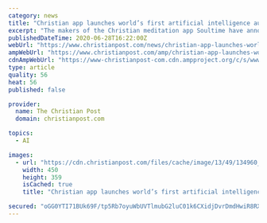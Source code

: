 ```yaml
---
category: news
title: "Christian app launches world’s first artificial intelligence audio Bible"
excerpt: "The makers of the Christian meditation app Soultime have announced the development and release of the world’s first-ever audio version of the Bible read in its entirety by an artificial intelligence voice amounting to 100 hours of audible scripture."
publishedDateTime: 2020-06-28T16:22:00Z
webUrl: "https://www.christianpost.com/news/christian-app-launches-worlds-first-artificial-intelligence-audio-bible.html"
ampWebUrl: "https://www.christianpost.com/amp/christian-app-launches-worlds-first-artificial-intelligence-audio-bible.html"
cdnAmpWebUrl: "https://www-christianpost-com.cdn.ampproject.org/c/s/www.christianpost.com/amp/christian-app-launches-worlds-first-artificial-intelligence-audio-bible.html"
type: article
quality: 56
heat: 56
published: false

provider:
  name: The Christian Post
  domain: christianpost.com

topics:
  - AI

images:
  - url: "https://cdn.christianpost.com/files/cache/image/13/49/134960_w_450_359.png"
    width: 450
    height: 359
    isCached: true
    title: "Christian app launches world’s first artificial intelligence audio Bible"

secured: "oGG0YTI71BUk69F/tp5Rb7oyuWbUVTlmubG2luC01k6CXidjDvrDmdHwiR8RXO63sSdFSCnThVnIhN2poky2/+iIHQZyQsHhQX0Rjg9pD4u5G6tQOTPTZyKtzjLmbUO5ca462PIoPZS/xDjA41ZVUwN6cBywJ2aMZUiihcyuWk3/cZM7nkdHnkGhLgIV/ZeA+Pm5ZDIm1X5ZOUrOZSaLrdvjyRUAssI1uIaLXIewQlpIYxUjFE7Vp1E2UnEa3dGnH+vR+w/JBHM8yt4i5uqrT2eEUbVaF+2uJWT6TU0KCVO4vMljyiZ6ulDhl4nLr5TuhcwlvqYuX8+vEGQWXUGO4g==;XLoxg6J5a/kAGjHK/JvraQ=="
---
```


